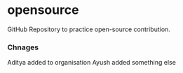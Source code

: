 # opensource
GitHub Repository to practice open-source contribution.
### Chnages
Aditya added to organisation
Ayush added something else